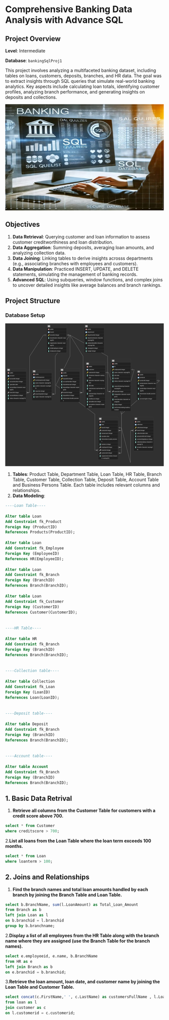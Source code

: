 # Comprehensive Banking Data Analysis with Advance SQL

## Project Overview

**Level**: Intermediate

**Database**: `bankingSqlProj1`

This project involves analyzing a multifaceted banking dataset, including tables on loans, customers, deposits, branches, and HR data. The goal was to extract insights through SQL queries that simulate real-world banking analytics. Key aspects include calculating loan totals, identifying customer profiles, analyzing branch performance, and generating insights on deposits and collections.

![bankingimg](https://github.com/tannu872/sql_banking_project/blob/c02c34f149f106faf4bd27cc02da9a4f2b729f53/image1.jpg)

## Objectives

1. **Data Retrieval**: Querying customer and loan information to assess customer creditworthiness and loan distribution.
2. **Data Aggregation**: Summing deposits, averaging loan amounts, and analyzing collection data.
3. **Data Joining**: Linking tables to derive insights acrosss departments (e.g., associating branches with employees and customers).
4. **Data Manipulation**: Practiced INSERT, UPDATE, and DELETE statements, simulating the management of banking records.
5. **Advanced SQL**: Using subqueries, window functions, and complex joins to uncover detailed insights like average balances and branch rankings.

## Project Structure

### Database Setup
![erdimg](https://github.com/tannu872/sql_banking_project/blob/24325454c757029464f450527df4dbc0d406ded4/erdupdated.png)
1. **Tables**: Product Table, Department Table, Loan Table, HR Table, Branch Table, Customer Table, Collection Table, Deposit Table, Account Table and Business Persons Table. Each table includes relevant columns and relationships.
2. **Data Modeling**:
```sql
----Loan Table----

Alter table Loan
Add Constraint fk_Product
Foreign Key (ProductID)
References Products(ProductID);

Alter table Loan
Add Constraint fk_Employee
Foreign Key (EmployeeID)
References HR(EmployeeID);

Alter table Loan
Add Constraint fk_Branch
Foreign Key (BranchID)
References Branch(BranchID);

Alter table Loan
Add Constraint fk_Customer
Foreign Key (CustomerID)
References Customer(CustomerID);


----HR Table----

Alter table HR
Add Constraint fk_Branch
Foreign Key (BranchID)
References Branch(BranchID);


----Collection table----

Alter table Collection
Add Constraint fk_Loan
Foreign Key (LoanID)
References Loan(LoanID);


----Deposit table----

Alter table Deposit
Add Constraint fk_Branch
Foreign Key (BranchID)
References Branch(BranchID);


----Account table----

Alter table Account
Add Constraint fk_Branch
Foreign Key (BranchID)
References Branch(BranchID);
```

## 1. Basic Data Retrival
1. **Retrieve all columns from the Customer Table for customers with a credit score above 700.**
```sql
select * from Customer
where creditscore > 700;
```
2.**List all loans from the Loan Table where the loan term exceeds 100 months.**
```sql
select * from Loan
where loanterm > 100;
```

## 2. Joins and Relationships
1. **Find the branch names and total loan amounts handled by each branch by joining the Branch Table and Loan Table.**
```sql
select b.BranchName, sum(l.LoanAmount) as Total_Loan_Amount
from Branch as b
left join Loan as l
on b.branchid = l.branchid
group by b.branchname;
```
2.**Display a list of all employees from the HR Table along with the branch name where they are assigned (use the Branch Table for the branch names).**
```sql
select e.employeeid, e.name, b.BranchName 
from HR as e
left join Branch as b
on e.branchid = b.branchid;
```
3.**Retrieve the loan amount, loan date, and customer name by joining the Loan Table and Customer Table.**
```sql
select concat(c.FirstName,' ', c.LastName) as customersFullName , l.LoanAmount, l.LoanDate 
from loan as l
join customer as c
on l.customerid = c.customerid;
```
